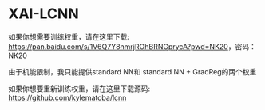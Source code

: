 # XAI-LCNN

如果你想需要训练权重，请在这里下载: <https://pan.baidu.com/s/1V6Q7Y8nmrjROhBRNGprycA?pwd=NK20>，密码：NK20

由于机能限制，我只能提供standard NN和 standard NN + GradReg的两个权重

如果你想要重新训练权重，请在这里下载源码: <https://github.com/kylematoba/lcnn>
